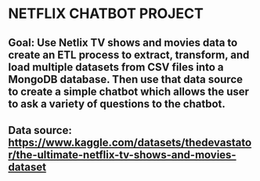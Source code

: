 # NETFLIX CHATBOT PROJECT

## Goal: Use Netlix TV shows and movies data to create an ETL process to extract, transform, and load multiple datasets from CSV files into a MongoDB database. Then use that data source to create a simple chatbot which allows the user to ask a variety of questions to the chatbot. 

## Data source: https://www.kaggle.com/datasets/thedevastator/the-ultimate-netflix-tv-shows-and-movies-dataset
